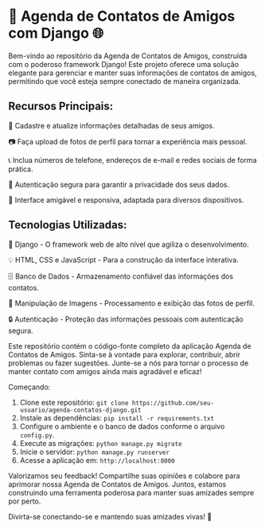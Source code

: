 # 📇 Agenda de Contatos de Amigos com Django 🌐

Bem-vindo ao repositório da Agenda de Contatos de Amigos, construída com o poderoso framework Django! Este projeto oferece uma solução elegante para gerenciar e manter suas informações de contatos de amigos, permitindo que você esteja sempre conectado de maneira organizada.

## Recursos Principais:
👥 Cadastre e atualize informações detalhadas de seus amigos.

📷 Faça upload de fotos de perfil para tornar a experiência mais pessoal.

📞 Inclua números de telefone, endereços de e-mail e redes sociais de forma prática.

🔐 Autenticação segura para garantir a privacidade dos seus dados.

🌈 Interface amigável e responsiva, adaptada para diversos dispositivos.

## Tecnologias Utilizadas:

🐍 Django - O framework web de alto nível que agiliza o desenvolvimento.

💡 HTML, CSS e JavaScript - Para a construção da interface interativa.

🗄️ Banco de Dados - Armazenamento confiável das informações dos contatos.

📸 Manipulação de Imagens - Processamento e exibição das fotos de perfil.

🔒 Autenticação - Proteção das informações pessoais com autenticação segura.

Este repositório contém o código-fonte completo da aplicação Agenda de Contatos de Amigos. Sinta-se à vontade para explorar, contribuir, abrir problemas ou fazer sugestões. Junte-se a nós para tornar o processo de manter contato com amigos ainda mais agradável e eficaz!

Começando:
1. Clone este repositório: `git clone https://github.com/seu-usuario/agenda-contatos-django.git`
2. Instale as dependências: `pip install -r requirements.txt`
3. Configure o ambiente e o banco de dados conforme o arquivo `config.py`.
4. Execute as migrações: `python manage.py migrate`
5. Inicie o servidor: `python manage.py runserver`
6. Acesse a aplicação em: `http://localhost:8000`

Valorizamos seu feedback! Compartilhe suas opiniões e colabore para aprimorar nossa Agenda de Contatos de Amigos. Juntos, estamos construindo uma ferramenta poderosa para manter suas amizades sempre por perto.

Divirta-se conectando-se e mantendo suas amizades vivas! 🚀
